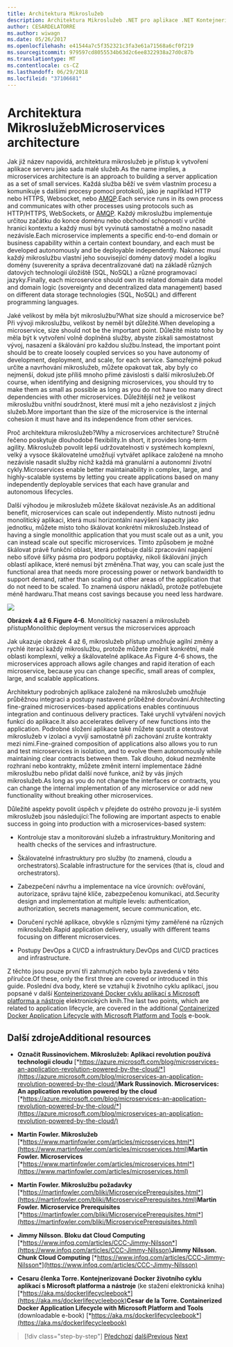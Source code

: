 ```yaml
---
title: Architektura Mikroslužeb
description: Architektura Mikroslužeb .NET pro aplikace .NET Kontejnerizované | Architektura Mikroslužeb
author: CESARDELATORRE
ms.author: wiwagn
ms.date: 05/26/2017
ms.openlocfilehash: e41544a7c5f352321c3fa3e61a71568a6cf0f219
ms.sourcegitcommit: 979597cd8055534b63d2c6ee8322938a27d0c87b
ms.translationtype: MT
ms.contentlocale: cs-CZ
ms.lasthandoff: 06/29/2018
ms.locfileid: "37106681"
---
```

# <a name="microservices-architecture"></a><span data-ttu-id="e1498-103">Architektura Mikroslužeb</span><span class="sxs-lookup"><span data-stu-id="e1498-103">Microservices architecture</span></span>

<span data-ttu-id="e1498-104">Jak již název napovídá, architektura mikroslužeb je přístup k vytvoření aplikace serveru jako sada malé služeb.</span><span class="sxs-lookup"><span data-stu-id="e1498-104">As the name implies, a microservices architecture is an approach to building a server application as a set of small services.</span></span> <span data-ttu-id="e1498-105">Každá služba běží ve svém vlastním procesu a komunikuje s dalšími procesy pomocí protokolů, jako je například HTTP nebo HTTPS, Websocket, nebo [AMQP](https://en.wikipedia.org/wiki/Advanced_Message_Queuing_Protocol).</span><span class="sxs-lookup"><span data-stu-id="e1498-105">Each service runs in its own process and communicates with other processes using protocols such as HTTP/HTTPS, WebSockets, or [AMQP](https://en.wikipedia.org/wiki/Advanced_Message_Queuing_Protocol).</span></span> <span data-ttu-id="e1498-106">Každý mikroslužbu implementuje určitou začátku do konce doménu nebo obchodní schopností v určité hranici kontextu a každý musí být vyvinutá samostatně a možno nasadit nezávisle.</span><span class="sxs-lookup"><span data-stu-id="e1498-106">Each microservice implements a specific end-to-end domain or business capability within a certain context boundary, and each must be developed autonomously and be deployable independently.</span></span> <span data-ttu-id="e1498-107">Nakonec musí každý mikroslužbu vlastní jeho související domény datový model a logiku domény (suverenity a správa decentralizované dat) na základě různých datových technologií úložiště (SQL, NoSQL) a různé programovací jazyky.</span><span class="sxs-lookup"><span data-stu-id="e1498-107">Finally, each microservice should own its related domain data model and domain logic (sovereignty and decentralized data management) based on different data storage technologies (SQL, NoSQL) and different programming languages.</span></span>

<span data-ttu-id="e1498-108">Jaké velikost by měla být mikroslužbu?</span><span class="sxs-lookup"><span data-stu-id="e1498-108">What size should a microservice be?</span></span> <span data-ttu-id="e1498-109">Při vývoji mikroslužbu, velikost by neměl být důležité.</span><span class="sxs-lookup"><span data-stu-id="e1498-109">When developing a microservice, size should not be the important point.</span></span> <span data-ttu-id="e1498-110">Důležité místo toho by měla být k vytvoření volně doplněná služby, abyste získali samostatnost vývoj, nasazení a škálování pro každou službu.</span><span class="sxs-lookup"><span data-stu-id="e1498-110">Instead, the important point should be to create loosely coupled services so you have autonomy of development, deployment, and scale, for each service.</span></span> <span data-ttu-id="e1498-111">Samozřejmě pokud určíte a navrhování mikroslužeb, můžete opakovat tak, aby byly co nejmenší, dokud jste příliš mnoho přímé závislosti s další mikroslužeb.</span><span class="sxs-lookup"><span data-stu-id="e1498-111">Of course, when identifying and designing microservices, you should try to make them as small as possible as long as you do not have too many direct dependencies with other microservices.</span></span> <span data-ttu-id="e1498-112">Důležitější než je velikost mikroslužbu vnitřní soudržnost, které musí mít a jeho nezávislost z jiných služeb.</span><span class="sxs-lookup"><span data-stu-id="e1498-112">More important than the size of the microservice is the internal cohesion it must have and its independence from other services.</span></span>

<span data-ttu-id="e1498-113">Proč architektura mikroslužeb?</span><span class="sxs-lookup"><span data-stu-id="e1498-113">Why a microservices architecture?</span></span> <span data-ttu-id="e1498-114">Stručně řečeno poskytuje dlouhodobé flexibility.</span><span class="sxs-lookup"><span data-stu-id="e1498-114">In short, it provides long-term agility.</span></span> <span data-ttu-id="e1498-115">Mikroslužeb povolit lepší udržovatelnosti v systémech komplexní, velký a vysoce škálovatelné umožňují vytvářet aplikace založené na mnoho nezávisle nasadit služby nichž každá má granulární a autonomní životní cykly.</span><span class="sxs-lookup"><span data-stu-id="e1498-115">Microservices enable better maintainability in complex, large, and highly-scalable systems by letting you create applications based on many independently deployable services that each have granular and autonomous lifecycles.</span></span>

<span data-ttu-id="e1498-116">Další výhodou je mikroslužeb můžete škálovat nezávisle.</span><span class="sxs-lookup"><span data-stu-id="e1498-116">As an additional benefit, microservices can scale out independently.</span></span> <span data-ttu-id="e1498-117">Místo nutnosti jednu monolitický aplikaci, která musí horizontální navýšení kapacity jako jednotku, můžete místo toho škálovat konkrétní mikroslužeb.</span><span class="sxs-lookup"><span data-stu-id="e1498-117">Instead of having a single monolithic application that you must scale out as a unit, you can instead scale out specific microservices.</span></span> <span data-ttu-id="e1498-118">Tímto způsobem je možné škálovat právě funkční oblast, která potřebuje další zpracování napájení nebo síťové šířky pásma pro podporu poptávky, nikoli škálování jiných oblastí aplikace, které nemusí být změněna.</span><span class="sxs-lookup"><span data-stu-id="e1498-118">That way, you can scale just the functional area that needs more processing power or network bandwidth to support demand, rather than scaling out other areas of the application that do not need to be scaled.</span></span> <span data-ttu-id="e1498-119">To znamená úsporu nákladů, protože potřebujete méně hardwaru.</span><span class="sxs-lookup"><span data-stu-id="e1498-119">That means cost savings because you need less hardware.</span></span>

![](./media/image6.png)

<span data-ttu-id="e1498-120">**Obrázek 4 až 6**.</span><span class="sxs-lookup"><span data-stu-id="e1498-120">**Figure 4-6**.</span></span> <span data-ttu-id="e1498-121">Monolitický nasazení a mikroslužeb přístup</span><span class="sxs-lookup"><span data-stu-id="e1498-121">Monolithic deployment versus the microservices approach</span></span>

<span data-ttu-id="e1498-122">Jak ukazuje obrázek 4 až 6, mikroslužeb přístup umožňuje agilní změny a rychlé iteraci každý mikroslužbu, protože můžete změnit konkrétní, malé oblasti komplexní, velký a škálovatelné aplikace.</span><span class="sxs-lookup"><span data-stu-id="e1498-122">As Figure 4-6 shows, the microservices approach allows agile changes and rapid iteration of each microservice, because you can change specific, small areas of complex, large, and scalable applications.</span></span>

<span data-ttu-id="e1498-123">Architektury podrobných aplikace založené na mikroslužeb umožňuje průběžnou integraci a postupy nastavené průběžné doručování.</span><span class="sxs-lookup"><span data-stu-id="e1498-123">Architecting fine-grained microservices-based applications enables continuous integration and continuous delivery practices.</span></span> <span data-ttu-id="e1498-124">Také urychlí vytváření nových funkcí do aplikace.</span><span class="sxs-lookup"><span data-stu-id="e1498-124">It also accelerates delivery of new functions into the application.</span></span> <span data-ttu-id="e1498-125">Podrobné složení aplikace také můžete spustit a otestovat mikroslužeb v izolaci a vyvíjí samostatně při zachování zrušte kontrakty mezi nimi.</span><span class="sxs-lookup"><span data-stu-id="e1498-125">Fine-grained composition of applications also allows you to run and test microservices in isolation, and to evolve them autonomously while maintaining clear contracts between them.</span></span> <span data-ttu-id="e1498-126">Tak dlouho, dokud nezměníte rozhraní nebo kontrakty, můžete změnit interní implementace žádné mikroslužbu nebo přidat další nové funkce, aniž by vás jiných mikroslužeb.</span><span class="sxs-lookup"><span data-stu-id="e1498-126">As long as you do not change the interfaces or contracts, you can change the internal implementation of any microservice or add new functionality without breaking other microservices.</span></span>

<span data-ttu-id="e1498-127">Důležité aspekty povolit úspěch v přejdete do ostrého provozu je-li systém mikroslužeb jsou následující:</span><span class="sxs-lookup"><span data-stu-id="e1498-127">The following are important aspects to enable success in going into production with a microservices-based system:</span></span>

-   <span data-ttu-id="e1498-128">Kontroluje stav a monitorování služeb a infrastruktury.</span><span class="sxs-lookup"><span data-stu-id="e1498-128">Monitoring and health checks of the services and infrastructure.</span></span>

-   <span data-ttu-id="e1498-129">Škálovatelné infrastruktury pro služby (to znamená, cloudu a orchestrators).</span><span class="sxs-lookup"><span data-stu-id="e1498-129">Scalable infrastructure for the services (that is, cloud and orchestrators).</span></span>

-   <span data-ttu-id="e1498-130">Zabezpečení návrhu a implementace na více úrovních: ověřování, autorizace, správu tajné klíče, zabezpečenou komunikaci, atd.</span><span class="sxs-lookup"><span data-stu-id="e1498-130">Security design and implementation at multiple levels: authentication, authorization, secrets management, secure communication, etc.</span></span>

-   <span data-ttu-id="e1498-131">Doručení rychlé aplikace, obvykle s různými týmy zaměřené na různých mikroslužeb.</span><span class="sxs-lookup"><span data-stu-id="e1498-131">Rapid application delivery, usually with different teams focusing on different microservices.</span></span>

-   <span data-ttu-id="e1498-132">Postupy DevOps a CI/CD a infrastruktury.</span><span class="sxs-lookup"><span data-stu-id="e1498-132">DevOps and CI/CD practices and infrastructure.</span></span>

<span data-ttu-id="e1498-133">Z těchto jsou pouze první tři zahrnutých nebo byla zavedená v této příručce.</span><span class="sxs-lookup"><span data-stu-id="e1498-133">Of these, only the first three are covered or introduced in this guide.</span></span> <span data-ttu-id="e1498-134">Poslední dva body, které se vztahují k životního cyklu aplikací, jsou popsané v další [Kontejnerizované Docker cyklu aplikací s Microsoft platforma a nástroje](https://aka.ms/dockerlifecycleebook) elektronických knih.</span><span class="sxs-lookup"><span data-stu-id="e1498-134">The last two points, which are related to application lifecycle, are covered in the additional [Containerized Docker Application Lifecycle with Microsoft Platform and Tools](https://aka.ms/dockerlifecycleebook) e-book.</span></span>

## <a name="additional-resources"></a><span data-ttu-id="e1498-135">Další zdroje</span><span class="sxs-lookup"><span data-stu-id="e1498-135">Additional resources</span></span>

-   <span data-ttu-id="e1498-136">**Označit Russinovichem. Mikroslužeb: Aplikaci revolution používá technologii cloudu**
    [*https://azure.microsoft.com/blog/microservices-an-application-revolution-powered-by-the-cloud/*](https://azure.microsoft.com/blog/microservices-an-application-revolution-powered-by-the-cloud/)</span><span class="sxs-lookup"><span data-stu-id="e1498-136">**Mark Russinovich. Microservices: An application revolution powered by the cloud**
[*https://azure.microsoft.com/blog/microservices-an-application-revolution-powered-by-the-cloud/*](https://azure.microsoft.com/blog/microservices-an-application-revolution-powered-by-the-cloud/)</span></span>

-   <span data-ttu-id="e1498-137">**Martin Fowler. Mikroslužeb**
    [*https://www.martinfowler.com/articles/microservices.html*](https://www.martinfowler.com/articles/microservices.html)</span><span class="sxs-lookup"><span data-stu-id="e1498-137">**Martin Fowler. Microservices**
[*https://www.martinfowler.com/articles/microservices.html*](https://www.martinfowler.com/articles/microservices.html)</span></span>

-   <span data-ttu-id="e1498-138">**Martin Fowler. Mikroslužbu požadavky**
    [*https://martinfowler.com/bliki/MicroservicePrerequisites.html*](https://martinfowler.com/bliki/MicroservicePrerequisites.html)</span><span class="sxs-lookup"><span data-stu-id="e1498-138">**Martin Fowler. Microservice Prerequisites**
[*https://martinfowler.com/bliki/MicroservicePrerequisites.html*](https://martinfowler.com/bliki/MicroservicePrerequisites.html)</span></span>

-   <span data-ttu-id="e1498-139">**Jimmy Nilsson. Bloku dat Cloud Computing**
    [*https://www.infoq.com/articles/CCC-Jimmy-Nilsson*](https://www.infoq.com/articles/CCC-Jimmy-Nilsson)</span><span class="sxs-lookup"><span data-stu-id="e1498-139">**Jimmy Nilsson. Chunk Cloud Computing**
[*https://www.infoq.com/articles/CCC-Jimmy-Nilsson*](https://www.infoq.com/articles/CCC-Jimmy-Nilsson)</span></span>

-   <span data-ttu-id="e1498-140">**Cesaru členka Torre. Kontejnerizované Docker životního cyklu aplikací s Microsoft platforma a nástroje** (ke stažení elektronická kniha) [*https://aka.ms/dockerlifecycleebook*](https://aka.ms/dockerlifecycleebook)</span><span class="sxs-lookup"><span data-stu-id="e1498-140">**Cesar de la Torre. Containerized Docker Application Lifecycle with Microsoft Platform and Tools** (downloadable e-book) [*https://aka.ms/dockerlifecycleebook*](https://aka.ms/dockerlifecycleebook)</span></span>




>[!div class="step-by-step"]
<span data-ttu-id="e1498-141">[Předchozí](service-oriented-architecture.md)
[další](data-sovereignty-per-microservice.md)</span><span class="sxs-lookup"><span data-stu-id="e1498-141">[Previous](service-oriented-architecture.md)
[Next](data-sovereignty-per-microservice.md)</span></span>
